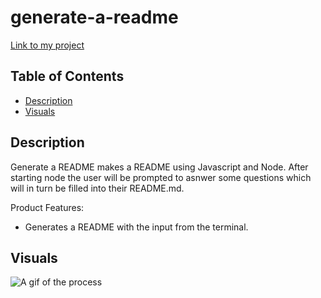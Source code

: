 # generate-a-readme

[Link to my project](https://github.com/Deiontre10/generate-a-readme)

## Table of Contents
- [Description](#description)
- [Visuals](#visuals)

## Description
Generate a README makes a README using Javascript and Node. After starting node the user will be prompted to asnwer some questions which will in turn be filled into their README.md.

Product Features: 
- Generates a README with the input from the terminal.

## Visuals

![A gif of the process](assets/README.md%20Generator.gif "README GIF")